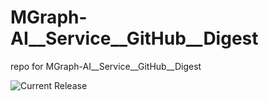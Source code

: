 # MGraph-AI__Service__GitHub__Digest
repo for MGraph-AI__Service__GitHub__Digest

![Current Release](https://img.shields.io/badge/release-v1.0.6-blue)